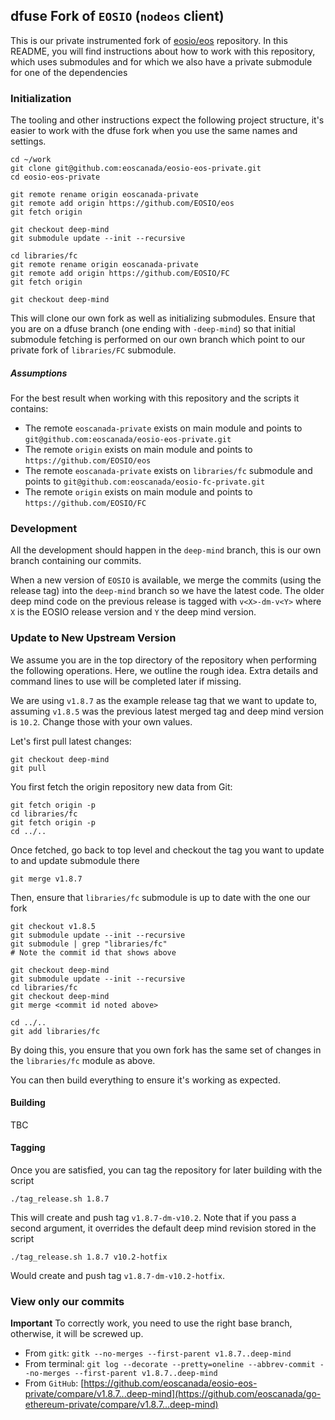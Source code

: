 ## dfuse Fork of `EOSIO` (`nodeos` client)

This is our private instrumented fork of [eosio/eos](https://github.com/eosio/eos) repository. In this README, you will find instructions about how to work with this repository, which uses submodules and for
which we also have a private submodule for one of the dependencies

### Initialization

The tooling and other instructions expect the following project
structure, it's easier to work with the dfuse fork when you use
the same names and settings.

    cd ~/work
    git clone git@github.com:eoscanada/eosio-eos-private.git
    cd eosio-eos-private

    git remote rename origin eoscanada-private
    git remote add origin https://github.com/EOSIO/eos
    git fetch origin

    git checkout deep-mind
    git submodule update --init --recursive

    cd libraries/fc
    git remote rename origin eoscanada-private
    git remote add origin https://github.com/EOSIO/FC
    git fetch origin

    git checkout deep-mind

This will clone our own fork as well as initializing submodules. Ensure that you are
on a dfuse branch (one ending with `-deep-mind`) so that initial submodule fetching is
performed on our own branch which point to our private fork of `libraries/FC` submodule.

##### Assumptions

For the best result when working with this repository and the scripts it contains:

- The remote `eoscanada-private` exists on main module and points to `git@github.com:eoscanada/eosio-eos-private.git`
- The remote `origin` exists on main module and points to `https://github.com/EOSIO/eos`
- The remote `eoscanada-private` exists on `libraries/fc` submodule and points to `git@github.com:eoscanada/eosio-fc-private.git`
- The remote `origin` exists on main module and points to `https://github.com/EOSIO/FC`

### Development

All the development should happen in the `deep-mind` branch, this is our own branch
containing our commits.

When a new version of `EOSIO` is available, we merge the commits (using the release tag)
into the `deep-mind` branch so we have the latest code. The older deep mind code on the
previous release is tagged with `v<X>-dm-v<Y>` where `X` is the EOSIO release version
and `Y` the deep mind version.

### Update to New Upstream Version

We assume you are in the top directory of the repository when performing the following
operations. Here, we outline the rough idea. Extra details and command lines to use
will be completed later if missing.

We are using `v1.8.7` as the example release tag that we want to update to, assuming
`v1.8.5` was the previous latest merged tag and deep mind version is `10.2`. Change
those with your own values.

Let's first pull latest changes:

    git checkout deep-mind
    git pull

You first fetch the origin repository new data from Git:

    git fetch origin -p
    cd libraries/fc
    git fetch origin -p
    cd ../..

Once fetched, go back to top level and checkout the tag you want to update to
and update submodule there

    git merge v1.8.7

Then, ensure that `libraries/fc` submodule is up to date with the one our
fork

    git checkout v1.8.5
    git submodule update --init --recursive
    git submodule | grep "libraries/fc"
    # Note the commit id that shows above

    git checkout deep-mind
    git submodule update --init --recursive
    cd libraries/fc
    git checkout deep-mind
    git merge <commit id noted above>

    cd ../..
    git add libraries/fc

By doing this, you ensure that you own fork has the same set of changes in
the `libraries/fc` module as above.

You can then build everything to ensure it's working as expected.

#### Building

TBC

#### Tagging

Once you are satisfied, you can tag the repository for later building with
the script

    ./tag_release.sh 1.8.7

This will create and push tag `v1.8.7-dm-v10.2`. Note that if you pass a second argument,
it overrides the default deep mind revision stored in the script

    ./tag_release.sh 1.8.7 v10.2-hotfix

Would create and push tag `v1.8.7-dm-v10.2-hotfix`.

### View only our commits

**Important** To correctly work, you need to use the right base branch, otherwise, it will be screwed up.

* From `gitk`: `gitk --no-merges --first-parent v1.8.7..deep-mind`
* From terminal: `git log --decorate --pretty=oneline --abbrev-commit --no-merges --first-parent v1.8.7..deep-mind`
* From `GitHub`: [https://github.com/eoscanada/eosio-eos-private/compare/v1.8.7...deep-mind](https://github.com/eoscanada/go-ethereum-private/compare/v1.8.7...deep-mind)
